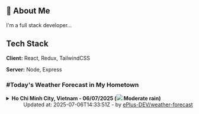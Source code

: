 ## 🚀 About Me
I'm a full stack developer...


## Tech Stack

**Client:** React, Redux, TailwindCSS

**Server:** Node, Express

### #Today's Weather Forecast in My Hometown



<details>
    <summary><b>Ho Chi Minh City, Vietnam - 06/07/2025 (<img src="https://cdn.weatherapi.com/weather/64x64/day/302.png" /> Moderate rain)</b>
    </summary>

    
<table>
    <tr>
        <th>Hour</th>
        <td>00:00</td><td>01:00</td><td>02:00</td><td>03:00</td><td>04:00</td><td>05:00</td><td>06:00</td><td>07:00</td><td>08:00</td><td>09:00</td><td>10:00</td><td>11:00</td><td>12:00</td><td>13:00</td><td>14:00</td><td>15:00</td><td>16:00</td><td>17:00</td><td>18:00</td><td>19:00</td><td>20:00</td><td>21:00</td><td>22:00</td><td>23:00</td>
    </tr>
    <tr>
        <th>Weather</th>
        <td><img src="https://cdn.weatherapi.com/weather/64x64/night/113.png"></img></td><td><img src="https://cdn.weatherapi.com/weather/64x64/night/176.png"></img></td><td><img src="https://cdn.weatherapi.com/weather/64x64/night/176.png"></img></td><td><img src="https://cdn.weatherapi.com/weather/64x64/night/176.png"></img></td><td><img src="https://cdn.weatherapi.com/weather/64x64/night/116.png"></img></td><td><img src="https://cdn.weatherapi.com/weather/64x64/night/176.png"></img></td><td><img src="https://cdn.weatherapi.com/weather/64x64/day/176.png"></img></td><td><img src="https://cdn.weatherapi.com/weather/64x64/day/116.png"></img></td><td><img src="https://cdn.weatherapi.com/weather/64x64/day/353.png"></img></td><td><img src="https://cdn.weatherapi.com/weather/64x64/day/176.png"></img></td><td><img src="https://cdn.weatherapi.com/weather/64x64/day/353.png"></img></td><td><img src="https://cdn.weatherapi.com/weather/64x64/day/353.png"></img></td><td><img src="https://cdn.weatherapi.com/weather/64x64/day/353.png"></img></td><td><img src="https://cdn.weatherapi.com/weather/64x64/day/176.png"></img></td><td><img src="https://cdn.weatherapi.com/weather/64x64/day/176.png"></img></td><td><img src="https://cdn.weatherapi.com/weather/64x64/day/119.png"></img></td><td><img src="https://cdn.weatherapi.com/weather/64x64/day/119.png"></img></td><td><img src="https://cdn.weatherapi.com/weather/64x64/day/119.png"></img></td><td><img src="https://cdn.weatherapi.com/weather/64x64/day/116.png"></img></td><td><img src="https://cdn.weatherapi.com/weather/64x64/night/116.png"></img></td><td><img src="https://cdn.weatherapi.com/weather/64x64/night/116.png"></img></td><td><img src="https://cdn.weatherapi.com/weather/64x64/night/116.png"></img></td><td><img src="https://cdn.weatherapi.com/weather/64x64/night/116.png"></img></td><td><img src="https://cdn.weatherapi.com/weather/64x64/night/116.png"></img></td>
    </tr>
    <tr>
        <th>Condition</th>
        <td width="200px">Clear </td><td width="200px">Patchy rain nearby</td><td width="200px">Patchy rain nearby</td><td width="200px">Patchy rain nearby</td><td width="200px">Partly Cloudy </td><td width="200px">Patchy rain nearby</td><td width="200px">Patchy rain nearby</td><td width="200px">Partly Cloudy </td><td width="200px">Light rain shower</td><td width="200px">Patchy rain nearby</td><td width="200px">Light rain shower</td><td width="200px">Light rain shower</td><td width="200px">Light rain shower</td><td width="200px">Patchy rain nearby</td><td width="200px">Patchy rain nearby</td><td width="200px">Cloudy </td><td width="200px">Cloudy </td><td width="200px">Cloudy </td><td width="200px">Partly Cloudy </td><td width="200px">Partly Cloudy </td><td width="200px">Partly Cloudy </td><td width="200px">Partly cloudy</td><td width="200px">Partly Cloudy </td><td width="200px">Partly Cloudy </td>
    </tr>
    <tr>
        <th>Temperature</th>
        <td>26.8 °C</td><td>26.7 °C</td><td>26.3 °C</td><td>25.9 °C</td><td>25.9 °C</td><td>25.6 °C</td><td>25.4 °C</td><td>27 °C</td><td>28.9 °C</td><td>30.4 °C</td><td>31.4 °C</td><td>31.7 °C</td><td>32.8 °C</td><td>32.5 °C</td><td>31.8 °C</td><td>31.5 °C</td><td>31.1 °C</td><td>31.3 °C</td><td>30.5 °C</td><td>29.3 °C</td><td>28.5 °C</td><td>28 °C</td><td>27.5 °C</td><td>27.1 °C</td>
    </tr>
    <tr>
        <th>Wind</th>
        <td>14.8 kph</td><td>13 kph</td><td>11.5 kph</td><td>10.4 kph</td><td>10.1 kph</td><td>9.4 kph</td><td>7.2 kph</td><td>10.4 kph</td><td>17.6 kph</td><td>20.2 kph</td><td>20.9 kph</td><td>19.4 kph</td><td>19.4 kph</td><td>18 kph</td><td>15.5 kph</td><td>18 kph</td><td>16.9 kph</td><td>16.6 kph</td><td>19.4 kph</td><td>19.1 kph</td><td>18 kph</td><td>17.6 kph</td><td>16.2 kph</td><td>14.4 kph</td>
    </tr>
</table>

</details>

<div align="right">
    Updated at: 2025-07-06T14:33:51Z - by <a target="_blank"
        href="https://github.com/ePlus-DEV/weather-forecast">ePlus-DEV/weather-forecast</a>
</div>